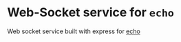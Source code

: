 # Web-Socket service for `echo`

Web socket service built with express for [echo](https://github.com/AdityaMotale/echo)

